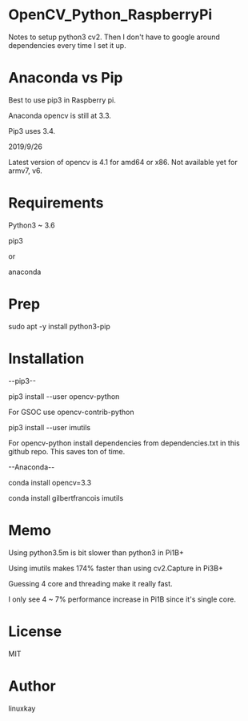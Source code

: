 # OpenCV_Python_RaspberryPi
Notes to setup python3 cv2. Then I don't have to google around dependencies every time I set it up.

# Anaconda vs Pip

Best to use pip3 in Raspberry pi.

Anaconda opencv is still at 3.3.

Pip3 uses 3.4.


2019/9/26

Latest version of opencv is 4.1 for amd64 or x86. Not available yet for armv7, v6.

# Requirements
Python3 ~ 3.6

pip3

or 

anaconda


# Prep

sudo apt -y install python3-pip


# Installation

--pip3--

pip3 install --user opencv-python

For GSOC use opencv-contrib-python

pip3 install --user imutils


For opencv-python install dependencies from dependencies.txt in this github repo. This saves ton of time.

--Anaconda--

conda install opencv=3.3

conda install gilbertfrancois imutils

# Memo

Using python3.5m is bit slower than python3 in Pi1B+

Using imutils makes 174% faster than using cv2.Capture in Pi3B+

Guessing 4 core and threading make it really fast.

I only see 4 ~ 7% performance increase in Pi1B since it's single core. 

# License

MIT

# Author

linuxkay


